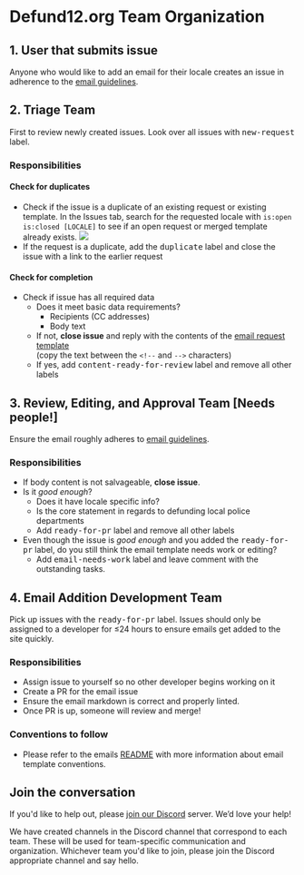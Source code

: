 # Defund12.org Team Organization

## 1. User that submits issue
Anyone who would like to add an email for their locale creates an issue in adherence to the [email guidelines](https://github.com/teddywilson/defund12.org/blob/master/EMAIL_TEMPLATE_STYLE_GUIDE.md).

## 2. Triage Team
First to review newly created issues. Look over all issues with <kbd>new-request</kbd> label.

### Responsibilities

#### Check for duplicates
- Check if the issue is a duplicate of an existing request or existing template. In the Issues tab, search for the requested locale with `is:open is:closed [LOCALE]` to see if an open request or merged template already exists.
![](https://user-images.githubusercontent.com/221550/84061909-bb3bde80-a98c-11ea-8cc1-07bdb315abaf.gif)
- If the request is a duplicate, add the <kbd>duplicate</kbd> label and close the issue with a link to the earlier request

#### Check for completion
- Check if issue has all required data
  - Does it meet basic data requirements?
    - Recipients (CC addresses)
    - Body text
  - If not, **close issue** and reply with the contents of the [email request template](https://raw.githubusercontent.com/defund12/defund12.org/master/.github/ISSUE_TEMPLATE/EMAIL_REQUEST.md)<br>(copy the text between the `<!--` and `-->` characters)
  - If yes, add <kbd>content-ready-for-review</kbd> label and remove all other labels

## 3. Review, Editing, and Approval Team [Needs people!]
Ensure the email roughly adheres to [email guidelines](https://github.com/defund12/defund12.org/blob/master/EMAIL_TEMPLATE_STYLE_GUIDE.md).

### Responsibilities

- If body content is not salvageable, **close issue**.
- Is it _good enough_?
  - Does it have locale specific info?
  - Is the core statement in regards to defunding local police departments
  - Add <kbd>ready-for-pr</kbd> label and remove all other labels
- Even though the issue is _good enough_ and you added the <kbd>ready-for-pr</kbd> label, do you still think the email template needs work or editing?
  - Add <kbd>email-needs-work</kbd> label and leave comment with the outstanding tasks.

## 4. Email Addition Development Team
Pick up issues with the <kbd>ready-for-pr</kbd> label. Issues should only be assigned to a developer for ≤24 hours to ensure emails get added to the site quickly.

### Responsibilities

- Assign issue to yourself so no other developer begins working on it
- Create a PR for the email issue
- Ensure the email markdown is correct and properly linted.
- Once PR is up, someone will review and merge!

### Conventions to follow

- Please refer to the emails [README](_emails/README.md) with more information about email template conventions.

## Join the conversation

If you'd like to help out, please [join our Discord](https://discord.gg/YMxndzd) server. We’d love your help!

We have created channels in the Discord channel that correspond to each team. These will be used for team-specific communication and organization. Whichever team you'd like to join, please join the Discord appropriate channel and say hello.

